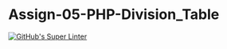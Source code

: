 # Assign-05-PHP-Division_Table
[![GitHub's Super Linter](https://github.com/ICS20-Programming-SantiagoH/Assign-05-PHP-Division_Table/workflows/GitHub's%20Super%20Linter/badge.svg)](https://github.com/ICS20-Programming-SantiagoH/Assign-05-PHP-Division_Table/actions)